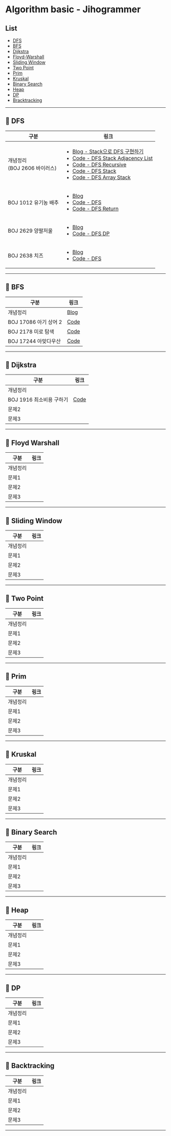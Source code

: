 # Algorithm basic - Jihogrammer

## List

-   [DFS](#pushpin-dfs)
-   [BFS](#pushpin-bfs)
-   [Dijkstra](#pushpin-dijkstra)
-   [Floyd-Warshall](#pushpin-floyd-warshall)
-   [Sliding Window](#pushpin-sliding-window)
-   [Two Point](#pushpin-tow-point)
-   [Prim](#pushpin-prim)
-   [Kruskal](#pushpin-kruskal)
-   [Binary Search](#pushpin-binary-search)
-   [Heap](#pushpin-heap)
-   [DP](#pushpin-dp)
-   [Bracktracking](#pushpin-backtracking)

---

## :pushpin: DFS

<table>
    <thead>
        <tr>
            <th>구분</th>
            <th>링크</th>
        </tr>
    </thead>
    <tbody>
        <tr>
            <td>개념정리<br>(BOJ 2606 바이러스)</td>
            <td>
                <ul>
                    <li>
                        <a href="https://blog.naver.com/jihogrammer/222396465961">
                            Blog - Stack으로 DFS 구현하기
                        </a>
                    </li>
                    <li>
                        <a href="./src/jiho/algo/ps/boj2606/DFSBasic.java">Code - DFS Stack Adjacency List</a>
                    </li>
                    <li>
                        <a href="./src/jiho/algo/ps/boj2606/DFSRecursive.java">Code - DFS Recursive</a>
                    </li>
                    <li>
                        <a href="./src/jiho/algo/ps/boj2606/DFSStack.java">Code - DFS Stack</a>
                    </li>
                    <li>
                        <a href="./src/jiho/algo/ps/boj2606/DFSStackByArray.java">Code - DFS Array Stack</a>
                    </li>
                </ul>
            </td>
        </tr>
        <tr>
            <td>BOJ 1012 유기농 배추</td>
            <td>
                <ul>
                    <li>
                        <a href="https://blog.naver.com/jihogrammer/222393208752">Blog</a>
                    </li>
                    <li>
                        <a href="./src/jiho/algo/ps/boj1012/DFSBasic.java">Code - DFS</a>
                    </li>
                    <li>
                        <a href="./src/jiho/algo/ps/boj1012/DFSReturn.java">Code - DFS Return</a>
                    </li>
                </ul>
            </td>
        </tr>
        <tr>
            <td>BOJ 2629 양팔저울</td>
            <td>
                <ul>
                    <li>
                        <a href="https://blog.naver.com/jihogrammer/222394230814">Blog</a>
                    </li>
                    <li>
                        <a href="./src/jiho/algo/ps/boj2629/DPDFS.java">Code - DFS DP</a>
                    </li>
                </ul>
            </td>
        </tr>
        <tr>
            <td>BOJ 2638 치즈</td>
            <td>
                <ul>
                    <li>
                        <a href="https://blog.naver.com/jihogrammer/222395781946">Blog</a>
                    </li>
                    <li>
                        <a href="./src/jiho/algo/ps/boj2638/DFSBasic.java">Code - DFS</a>
                    </li>
                </ul>
            </td>
        </tr>
    </tbody>
</table>

---

## :pushpin: BFS

| 구분                  | 링크                                                    |
| --------------------- | ------------------------------------------------------- |
| 개념정리              | [Blog](https://blog.naver.com/jihogrammer/222400554338) |
| BOJ 17086 아기 상어 2 | [Code](./src/jiho/algo/ps/boj17086/BabySharkBFS.java)   |
| BOJ 2178 미로 탐색    | [Code](./src/jiho/algo/ps/boj2178/MazeBFS.java)         |
| BOJ 17244 아맞다우산  | [Code](./src/jiho/algo/ps/boj17244/Umbrella.java)       |

---

## :pushpin: Dijkstra

| 구분                     | 링크                                         |
| ------------------------ | -------------------------------------------- |
| 개념정리                 |                                              |
| BOJ 1916 최소비용 구하기 | [Code](./src/jiho/algo/ps/boj1916/Main.java) |
| 문제2                    |                                              |
| 문제3                    |                                              |

---

## :pushpin: Floyd Warshall

| 구분     | 링크 |
| -------- | ---- |
| 개념정리 |      |
| 문제1    |      |
| 문제2    |      |
| 문제3    |      |

---

## :pushpin: Sliding Window

| 구분     | 링크 |
| -------- | ---- |
| 개념정리 |      |
| 문제1    |      |
| 문제2    |      |
| 문제3    |      |

---

## :pushpin: Two Point

| 구분     | 링크 |
| -------- | ---- |
| 개념정리 |      |
| 문제1    |      |
| 문제2    |      |
| 문제3    |      |

---

## :pushpin: Prim

| 구분     | 링크 |
| -------- | ---- |
| 개념정리 |      |
| 문제1    |      |
| 문제2    |      |
| 문제3    |      |

---

## :pushpin: Kruskal

| 구분     | 링크 |
| -------- | ---- |
| 개념정리 |      |
| 문제1    |      |
| 문제2    |      |
| 문제3    |      |

---

## :pushpin: Binary Search

| 구분     | 링크 |
| -------- | ---- |
| 개념정리 |      |
| 문제1    |      |
| 문제2    |      |
| 문제3    |      |

---

## :pushpin: Heap

| 구분     | 링크 |
| -------- | ---- |
| 개념정리 |      |
| 문제1    |      |
| 문제2    |      |
| 문제3    |      |

---

## :pushpin: DP

| 구분     | 링크 |
| -------- | ---- |
| 개념정리 |      |
| 문제1    |      |
| 문제2    |      |
| 문제3    |      |

---

## :pushpin: Backtracking

| 구분     | 링크 |
| -------- | ---- |
| 개념정리 |      |
| 문제1    |      |
| 문제2    |      |
| 문제3    |      |

---

